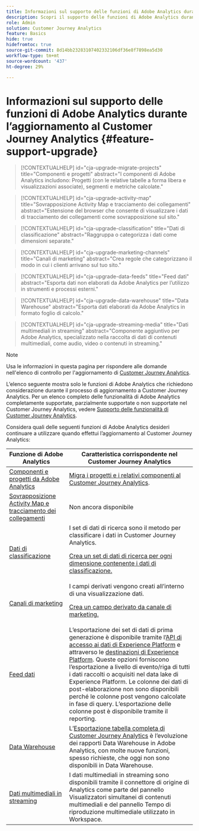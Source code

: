 ```yaml
---
title: Informazioni sul supporto delle funzioni di Adobe Analytics durante l’aggiornamento al Customer Journey Analytics
description: Scopri il supporto delle funzioni di Adobe Analytics durante l’aggiornamento al Customer Journey Analytics
role: Admin
solution: Customer Journey Analytics
feature: Basics
hide: true
hidefromtoc: true
source-git-commit: 8d14bb23283107402332106df36e8f7898ea5d30
workflow-type: tm+mt
source-wordcount: '437'
ht-degree: 29%

---
```


# Informazioni sul supporto delle funzioni di Adobe Analytics durante l’aggiornamento al Customer Journey Analytics {#feature-support-upgrade}

<!-- markdownlint-disable MD034 -->

>[!CONTEXTUALHELP]
>id="cja-upgrade-migrate-projects"
>title="Componenti e progetti"
>abstract="I componenti di Adobe Analytics includono: Progetti (con le relative tabelle a forma libera e visualizzazioni associate), segmenti e metriche calcolate."

<!-- markdownlint-enable MD034 -->

<!-- markdownlint-disable MD034 -->

>[!CONTEXTUALHELP]
>id="cja-upgrade-activity-map"
>title="Sovrapposizione Activity Map e tracciamento dei collegamenti"
>abstract="Estensione del browser che consente di visualizzare i dati di tracciamento dei collegamenti come sovrapposizione sul sito."

<!-- markdownlint-enable MD034 -->

<!-- markdownlint-disable MD034 -->

>[!CONTEXTUALHELP]
>id="cja-upgrade-classification"
>title="Dati di classificazione"
>abstract="Raggruppa o categorizza i dati come dimensioni separate."

<!-- markdownlint-enable MD034 -->

<!-- markdownlint-disable MD034 -->

>[!CONTEXTUALHELP]
>id="cja-upgrade-marketing-channels"
>title="Canali di marketing"
>abstract="Crea regole che categorizzano il modo in cui i clienti arrivano sul tuo sito."

<!-- markdownlint-enable MD034 -->

<!-- markdownlint-disable MD034 -->

>[!CONTEXTUALHELP]
>id="cja-upgrade-data-feeds"
>title="Feed dati"
>abstract="Esporta dati non elaborati da Adobe Analytics per l’utilizzo in strumenti e processi esterni."

<!-- markdownlint-enable MD034 -->

<!-- markdownlint-disable MD034 -->

>[!CONTEXTUALHELP]
>id="cja-upgrade-data-warehouse"
>title="Data Warehouse"
>abstract="Esporta dati elaborati da Adobe Analytics in formato foglio di calcolo."

<!-- markdownlint-enable MD034 -->

<!-- markdownlint-disable MD034 -->

>[!CONTEXTUALHELP]
>id="cja-upgrade-streaming-media"
>title="Dati multimediali in streaming"
>abstract="Componente aggiuntivo per Adobe Analytics, specializzato nella raccolta di dati di contenuti multimediali, come audio, video o contenuti in streaming."

<!-- markdownlint-enable MD034 -->

>[!NOTE]
> 
>Usa le informazioni in questa pagina per rispondere alle domande nell&#39;elenco di controllo per l&#39;aggiornamento di [Customer Journey Analytics](https://gigazelle.github.io/cja-ttv/).

L’elenco seguente mostra solo le funzioni di Adobe Analytics che richiedono considerazione durante il processo di aggiornamento a Customer Journey Analytics. Per un elenco completo delle funzionalità di Adobe Analytics completamente supportate, parzialmente supportate o non supportate nel Customer Journey Analytics, vedere [Supporto delle funzionalità di Customer Journey Analytics](/help/getting-started/aa-vs-cja/cja-aa.md).

Considera quali delle seguenti funzioni di Adobe Analytics desideri continuare a utilizzare quando effettui l’aggiornamento al Customer Journey Analytics:

| Funzione di Adobe Analytics | Caratteristica corrispondente nel Customer Journey Analytics |
|---------|----------|
| [Componenti e progetti da Adobe Analytics](https://experienceleague.adobe.com/en/docs/analytics/analyze/analysis-workspace/build-workspace-project/freeform-overview) | [Migra i progetti e i relativi componenti al Customer Journey Analytics](https://experienceleague.adobe.com/en/docs/analytics/admin/admin-tools/component-migration/prepare-component-migration). |
| [Sovrapposizione Activity Map e tracciamento dei collegamenti](https://experienceleague.adobe.com/en/docs/analytics/analyze/activity-map/overview) | Non ancora disponibile |
| [Dati di classificazione](https://experienceleague.adobe.com/en/docs/analytics/components/classifications/c-classifications) | I set di dati di ricerca sono il metodo per classificare i dati in Customer Journey Analytics.<p>[Crea un set di dati di ricerca per ogni dimensione contenente i dati di classificazione.](/help/getting-started/cja-upgrade/cja-upgrade-dataset-lookup.md)</p> |
| [Canali di marketing](https://experienceleague.adobe.com/en/docs/analytics/components/marketing-channels/c-getting-started-mchannel) | I campi derivati vengono creati all’interno di una visualizzazione dati. <p>[Crea un campo derivato da canale di marketing.](/help/getting-started/cja-upgrade/cja-upgrade-marketing-channel.md)</p> |
| [Feed dati](https://experienceleague.adobe.com/en/docs/analytics/export/analytics-data-feed/data-feed-overview) | L’esportazione dei set di dati di prima generazione è disponibile tramite l’[API di accesso ai dati di Experience Platform](https://experienceleague.adobe.com/docs/experience-platform/data-access/api.html?lang=it) e attraverso le [destinazioni di Experience Platform](https://experienceleague.adobe.com/docs/experience-platform/destinations/ui/activate/export-datasets.html?lang=it). Queste opzioni forniscono l’esportazione a livello di evento/riga di tutti i dati raccolti o acquisiti nel data lake di Experience Platform. Le colonne dei dati di post-elaborazione non sono disponibili perché le colonne post vengono calcolate in fase di query. L’esportazione delle colonne post è disponibile tramite il reporting. |
| [Data Warehouse](https://experienceleague.adobe.com/en/docs/analytics/export/data-warehouse/data-warehouse) | L’[Esportazione tabella completa di Customer Journey Analytics](/help/analysis-workspace/export/export-cloud.md) è l’evoluzione dei rapporti Data Warehouse in Adobe Analytics, con molte nuove funzioni, spesso richieste, che oggi non sono disponibili in Data Warehouse. |
| [Dati multimediali in streaming](https://experienceleague.adobe.com/it/docs/media-analytics/using/media-overview) | I dati multimediali in streaming sono disponibili tramite il connettore di origine di Analytics come parte del pannello Visualizzatori simultanei di contenuti multimediali e del pannello Tempo di riproduzione multimediale utilizzato in Workspace. |

